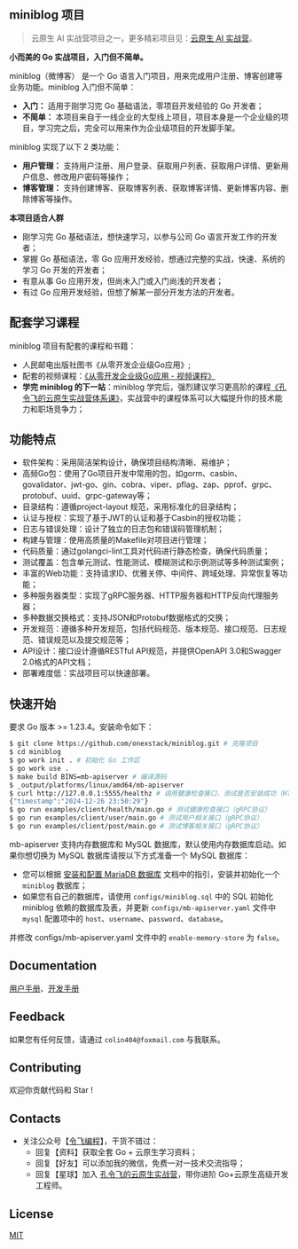 ## miniblog 项目

> 云原生 AI 实战营项目之一，更多精彩项目见：[云原生 AI 实战营](https://konglingfei.com/)。

**小而美的 Go 实战项目，入门但不简单。**

miniblog（微博客） 是一个 Go 语言入门项目，用来完成用户注册、博客创建等业务功能。miniblog 入门但不简单：

- **入门：** 适用于刚学习完 Go 基础语法，零项目开发经验的 Go 开发者；
- **不简单：** 本项目来自于一线企业的大型线上项目，项目本身是一个企业级的项目，学习完之后，完全可以用来作为企业级项目的开发脚手架。

miniblog 实现了以下 2 类功能：
- **用户管理：** 支持用户注册、用户登录、获取用户列表、获取用户详情、更新用户信息、修改用户密码等操作；
- **博客管理：** 支持创建博客、获取博客列表、获取博客详情、更新博客内容、删除博客等操作。

**本项目适合人群**

- 刚学习完 Go 基础语法，想快速学习，以参与公司 Go 语言开发工作的开发者；
- 掌握 Go 基础语法，零 Go 应用开发经验，想通过完整的实战，快速、系统的学习 Go 开发的开发者；
- 有意从事 Go 应用开发，但尚未入门或入门尚浅的开发者；
- 有过 Go 应用开发经验，但想了解某一部分开发方法的开发者。

## 配套学习课程

miniblog 项目有配套的课程和书籍：
- 人民邮电出版社图书《从零开发企业级Go应用》;
- 配套的视频课程：[《从零开发企业级Go应用 - 视频课程》](https://konglingfei.com)
- **学完 miniblog 的下一站**：miniblog 学完后，强烈建议学习更高阶的课程[《孔令飞的云原生实战营体系课》](https://konglingfei.com)，实战营中的课程体系可以大幅提升你的技术能力和职场竞争力；

## 功能特点

- 软件架构：采用简洁架构设计，确保项目结构清晰、易维护；
- 高频Go包：使用了Go项目开发中常用的包，如gorm、casbin、govalidator、jwt-go、gin、cobra、viper、pflag、zap、pprof、grpc、protobuf、uuid、grpc-gateway等；
- 目录结构：遵循project-layout 规范，采用标准化的目录结构；
- 认证与授权：实现了基于JWT的认证和基于Casbin的授权功能；
- 日志与错误处理：设计了独立的日志包和错误码管理机制；
- 构建与管理：使用高质量的Makefile对项目进行管理；
- 代码质量：通过golangci-lint工具对代码进行静态检查，确保代码质量；
- 测试覆盖：包含单元测试、性能测试、模糊测试和示例测试等多种测试案例；
- 丰富的Web功能：支持请求ID、优雅关停、中间件、跨域处理、异常恢复等功能；
- 多种服务器类型：实现了gRPC服务器、HTTP服务器和HTTP反向代理服务器；
- 多种数据交换格式：支持JSON和Protobuf数据格式的交换；
- 开发规范：遵循多种开发规范，包括代码规范、版本规范、接口规范、日志规范、错误规范以及提交规范等；
- API设计：接口设计遵循RESTful API规范，并提供OpenAPI 3.0和Swagger 2.0格式的API文档；
- 部署难度低：实战项目可以快速部署。

## 快速开始

要求 Go 版本 >= 1.23.4。安装命令如下：

```bash
$ git clone https://github.com/onexstack/miniblog.git # 克隆项目
$ cd miniblog
$ go work init . # 初始化 Go 工作区
$ go work use .
$ make build BINS=mb-apiserver # 编译源码
$ _output/platforms/linux/amd64/mb-apiserver
$ curl http://127.0.0.1:5555/healthz # 调用健康检查接口，测试是否安装成功（HTTPS协议）
{"timestamp":"2024-12-26 23:50:29"}
$ go run examples/client/health/main.go # 测试健康检查接口（gRPC协议）
$ go run examples/client/user/main.go # 测试用户相关接口（gRPC协议）
$ go run examples/client/post/main.go # 测试博客相关接口（gRPC协议）
```

mb-apiserver 支持内存数据库和 MySQL 数据库，默认使用内存数据库启动。如果你想切换为 MySQL 数据库请按以下方式准备一个 MySQL 数据库：
- 您可以根据 [安装和配置 MariaDB 数据库](./docs/devel/zh-CN/mysql.md) 文档中的指引，安装并初始化一个 `miniblog` 数据库；
- 如果您有自己的数据库，请使用 `configs/miniblog.sql` 中的 SQL 初始化 miniblog 依赖的数据库及表，并更新 `configs/mb-apiserver.yaml` 文件中 `mysql` 配置项中的 `host`、`username`、`password`、`database`。

并修改 configs/mb-apiserver.yaml 文件中的 `enable-memory-store` 为 `false`。

## Documentation

[用户手册](./docs/guide/zh-CN/README.md)、[开发手册](./docs/devel/zh-CN/README.md)

## Feedback

如果您有任何反馈，请通过 `colin404@foxmail.com` 与我联系。

## Contributing

欢迎你贡献代码和 Star !

## Contacts

- 关注公众号【[令飞编程](https://mp.weixin.qq.com/s/a8efr1hZ6bZHOqH3ITj9yA)】，干货不错过：
  - 回复【资料】获取全套 Go + 云原生学习资料；
  - 回复【好友】可以添加我的微信，免费一对一技术交流指导；
  - 回复【星球】加入 [孔令飞的云原生实战营](https://konglingfei.com)，带你进阶 Go+云原生高级开发工程师。

## License

[MIT](https://choosealicense.com/licenses/mit/)
